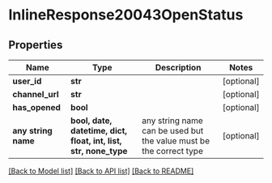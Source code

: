 # InlineResponse20043OpenStatus


## Properties
Name | Type | Description | Notes
------------ | ------------- | ------------- | -------------
**user_id** | **str** |  | [optional] 
**channel_url** | **str** |  | [optional] 
**has_opened** | **bool** |  | [optional] 
**any string name** | **bool, date, datetime, dict, float, int, list, str, none_type** | any string name can be used but the value must be the correct type | [optional]

[[Back to Model list]](../README.md#documentation-for-models) [[Back to API list]](../README.md#documentation-for-api-endpoints) [[Back to README]](../README.md)


